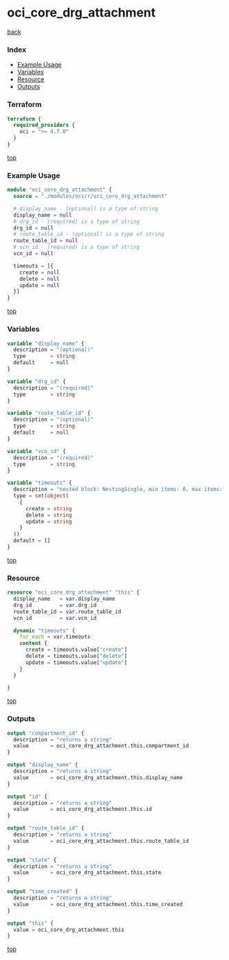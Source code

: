 # oci_core_drg_attachment

[back](../oci.md)

### Index

- [Example Usage](#example-usage)
- [Variables](#variables)
- [Resource](#resource)
- [Outputs](#outputs)

### Terraform

```terraform
terraform {
  required_providers {
    oci = ">= 4.7.0"
  }
}
```

[top](#index)

### Example Usage

```terraform
module "oci_core_drg_attachment" {
  source = "./modules/oci/r/oci_core_drg_attachment"

  # display_name - (optional) is a type of string
  display_name = null
  # drg_id - (required) is a type of string
  drg_id = null
  # route_table_id - (optional) is a type of string
  route_table_id = null
  # vcn_id - (required) is a type of string
  vcn_id = null

  timeouts = [{
    create = null
    delete = null
    update = null
  }]
}
```

[top](#index)

### Variables

```terraform
variable "display_name" {
  description = "(optional)"
  type        = string
  default     = null
}

variable "drg_id" {
  description = "(required)"
  type        = string
}

variable "route_table_id" {
  description = "(optional)"
  type        = string
  default     = null
}

variable "vcn_id" {
  description = "(required)"
  type        = string
}

variable "timeouts" {
  description = "nested block: NestingSingle, min items: 0, max items: 0"
  type = set(object(
    {
      create = string
      delete = string
      update = string
    }
  ))
  default = []
}
```

[top](#index)

### Resource

```terraform
resource "oci_core_drg_attachment" "this" {
  display_name   = var.display_name
  drg_id         = var.drg_id
  route_table_id = var.route_table_id
  vcn_id         = var.vcn_id

  dynamic "timeouts" {
    for_each = var.timeouts
    content {
      create = timeouts.value["create"]
      delete = timeouts.value["delete"]
      update = timeouts.value["update"]
    }
  }

}
```

[top](#index)

### Outputs

```terraform
output "compartment_id" {
  description = "returns a string"
  value       = oci_core_drg_attachment.this.compartment_id
}

output "display_name" {
  description = "returns a string"
  value       = oci_core_drg_attachment.this.display_name
}

output "id" {
  description = "returns a string"
  value       = oci_core_drg_attachment.this.id
}

output "route_table_id" {
  description = "returns a string"
  value       = oci_core_drg_attachment.this.route_table_id
}

output "state" {
  description = "returns a string"
  value       = oci_core_drg_attachment.this.state
}

output "time_created" {
  description = "returns a string"
  value       = oci_core_drg_attachment.this.time_created
}

output "this" {
  value = oci_core_drg_attachment.this
}
```

[top](#index)